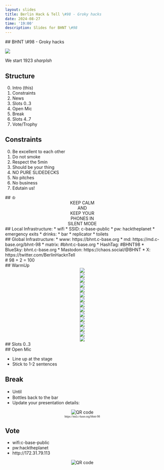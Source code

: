 ```yaml
---
layout: slides
title: Berlin Hack & Tell \#98 - Groky hacks
date: 2024-08-27
time: '19:00'
description: Slides for BHNT \#98
---
```


<section data-markdown>
## BHNT \#98 - Groky hacks

![](/assets/images/098/title.webp)

We start 1923 *sharpIsh*
</section>

<section>
<h2>Structure</h2>

<ol start="0">
  <li>Intro (this)</li>
  <li>Constraints</li>
  <li>News</li>
  <li>Slots 0..3</li>
  <li>Open Mic</li>
  <li>Break</li>
  <li>Slots 4..7</li>
  <li>Vote/Trophy</li>
</ol>

</section>

<section>
<h2>Constraints</h2>

<ol start="0">
  <li>Be excellent to each other</li>
  <li>Do not smoke</li>
  <li>Respect the 5min</li>
  <li>Should be your thing</li>
  <li>NO PURE SLIDEDECKS</li>
  <li>No pitches</li>
  <li>No business</li>
  <li>Edutain us!</li>
</ol>
</section>

<section data-markdown>
## &#9812;
<center>
KEEP CALM</br>
AND</br>
KEEP YOUR</br>
PHONES IN</br>
SILENT MODE</br>
</center>
</section>


<section data-markdown>
## Local Infrastructure:
* wifi
 * SSID: c-base-public
 * pw: hacktheplanet
* emergency exits
* drinks:
 * bar
 * replicator
* toilets
</section>

<section data-markdown>
## Global Infrastructure:
* www: https://bhnt.c-base.org
* md: https://md.c-base.org/bhnt-98
* matrix: #bhnt:c-base.org
* HashTag: #BHNT98
* BlueSky: bhnt.c-base.org
* Mastodon: https://chaos.social/@BHNT
* X: https://twitter.com/BerlinHacknTell
</section>



<section data-background-size="contain" data-background="/assets/images/trophy.jpg"></section>

<section data-background-size="contain" data-background="/assets/images/trophies.jpg"></section>


<section data-markdown>
# 98 + 2 = 100
</section>

<section data-markdown>
## WarmUp
</section>

<section>
<center>
<img src="/assets/images/098/openai.png"/>
</center>
</section>

<section>
<center>
<img src="/assets/images/098/badge.avif"/>
</center>
</section>


<section>
<center>
<img src="/assets/images/098/10eth.jpeg"/>
</center>
</section>

<section>
<center>
<img src="/assets/images/098/ethberlin-recordings.png"/>
</center>
</section>



<section>
<center>
<img src="/assets/images/098/hubert.png"/>
</center>
</section>

<section>
<center>
<img src="/assets/images/098/ssn.png"/>
</center>
</section>

<section>
<center>
<img src="/assets/images/098/dna.jpeg"/>
</center>
</section>

<section>
<center>
<img src="/assets/images/098/sgx.png"/>
</center>
</section>


<section>
<center>
<img src="/assets/images/098/bike.png"/>
</center>
</section>

<section>
<center>
<img src="/assets/images/098/tg.png"/>
</center>
</section>
 

<section>
<center>
<img src="/assets/images/098/cybertruck.jpg"/>
</center>
</section>


<section>
<center>
<img src="/assets/images/098/cybertrump.jpg"/>
</center>
</section>

<section>
<center>
<img src="/assets/images/098/poi.jpeg"/>
</center>
</section>




<section>
<center>
<img src="/assets/images/098/fosssummit.png"/>
</center>
</section>


<section>
<center>
<img src="/assets/images/098/deadline.png"/>
</center>
</section>

<section data-markdown>
## Slots 0..3
</section>

<section data-markdown>
## Open Mic

* Line up at the stage
* Stick to 1-2 sentences
</section>

<section>
<h2>Break</h2>

<ul>
<li>Until <input style="margin-left: 0.2em; font-size: 100%; width: 4em; border: 1px solid white; background-color: transparent; color: white; text-align: center;"></li>
<li>Bottles back to the bar</li>
<li>Update your presentation details:</li>
</ul>
<center>
<img src="http://api.qrserver.com/v1/create-qr-code/?color=000000&amp;bgcolor=FFFFFF&amp;data=https%3A%2F%2Fmd.c-base.org%2Fbhnt-98&amp;qzone=1&amp;margin=0&amp;size=300x300&amp;ecc=L" alt="QR code">
<div style="font-family: mono; font-size: 70%;">https://md.c-base.org/bhnt-98</div>
</center>
</section>

<section>
<h2>Vote</h2>

<ul>
<li>wifi:c-base-public</li>
<li>pw:hacktheplanet</li>
<li>http://172.31.79.113</li>
</ul>
<center>
<img src="http://api.qrserver.com/v1/create-qr-code/?color=000000&amp;bgcolor=FFFFFF&amp;data=http%3A%2F%2F172.31.79.113&amp;qzone=1&amp;margin=0&amp;size=400x400&amp;ecc=L" alt="QR code">
</center>
</section>


